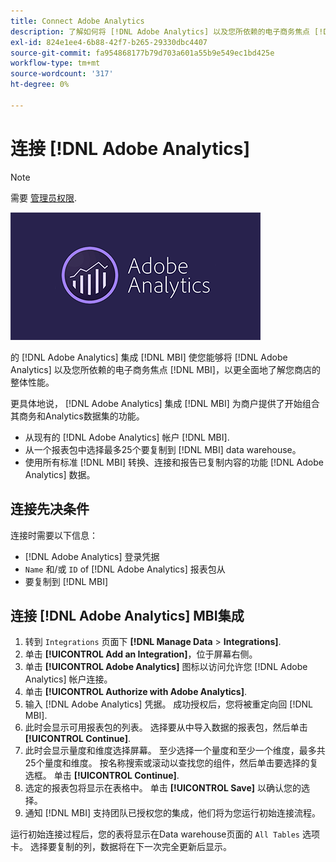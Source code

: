 ```yaml
---
title: Connect Adobe Analytics
description: 了解如何将 [!DNL Adobe Analytics] 以及您所依赖的电子商务焦点 [!DNL MBI].
exl-id: 824e1ee4-6b88-42f7-b265-29330dbc4407
source-git-commit: fa954868177b79d703a601a55b9e549ec1bd425e
workflow-type: tm+mt
source-wordcount: '317'
ht-degree: 0%

---
```


# 连接 [!DNL Adobe Analytics]

>[!NOTE]
>
>需要 [管理员权限](../../../administrator/user-management/user-management.md).

![](../../../assets/adobe-analytic-slogo.png)

的 [!DNL Adobe Analytics] 集成 [!DNL MBI] 使您能够将 [!DNL Adobe Analytics] 以及您所依赖的电子商务焦点 [!DNL MBI]，以更全面地了解您商店的整体性能。

更具体地说， [!DNL Adobe Analytics] 集成 [!DNL MBI] 为商户提供了开始组合其商务和Analytics数据集的功能。
- 从现有的 [!DNL Adobe Analytics] 帐户 [!DNL MBI].
- 从一个报表包中选择最多25个要复制到 [!DNL MBI] data warehouse。
- 使用所有标准 [!DNL MBI] 转换、连接和报告已复制内容的功能 [!DNL Adobe Analytics] 数据。

## 连接先决条件

连接时需要以下信息：
- [!DNL Adobe Analytics] 登录凭据
- `Name` 和/或 `ID` of [!DNL Adobe Analytics] 报表包从
- 要复制到 [!DNL MBI]

## 连接 [!DNL Adobe Analytics] MBI集成

1. 转到 `Integrations` 页面下 **[!DNL Manage Data** > **Integrations]**.
1. 单击 **[!UICONTROL Add an Integration]**，位于屏幕右侧。
1. 单击 **[!UICONTROL Adobe Analytics]** 图标以访问允许您 [!DNL Adobe Analytics] 帐户连接。
1. 单击 **[!UICONTROL Authorize with Adobe Analytics]**.
1. 输入 [!DNL Adobe Analytics] 凭据。 成功授权后，您将被重定向回 [!DNL MBI].
1. 此时会显示可用报表包的列表。 选择要从中导入数据的报表包，然后单击 **[!UICONTROL Continue]**.
1. 此时会显示量度和维度选择屏幕。 至少选择一个量度和至少一个维度，最多共25个量度和维度。 按名称搜索或滚动以查找您的组件，然后单击要选择的复选框。 单击 **[!UICONTROL Continue]**.
1. 选定的报表包将显示在表格中。 单击 **[!UICONTROL Save]** 以确认您的选择。
1. 通知 [!DNL MBI] 支持团队已授权您的集成，他们将为您运行初始连接流程。

运行初始连接过程后，您的表将显示在Data warehouse页面的 `All Tables` 选项卡。 选择要复制的列，数据将在下一次完全更新后显示。
